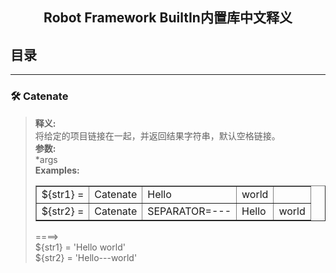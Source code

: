 <h2 align="center">Robot Framework BuiltIn内置库中文释义 </h2>

## 目录  
  
 --- 
###  🛠 Catenate  
> **释义:**   
>  将给定的项目链接在一起，并返回结果字符串，默认空格链接。   
> **参数:**   
> *args  
> **Examples:**   
> <table border="1">
> <tbody><tr>
> <td>${str1} =</td>
> <td>Catenate</td>
> <td>Hello</td>
> <td>world</td>
> <td></td>
> </tr>
> <tr>
> <td>${str2} =</td>
> <td>Catenate</td>
> <td>SEPARATOR=---</td>
> <td>Hello</td>
> <td>world</td>
> </tr>
> </tbody></table>  
> 
>====>  
> \${str1} = 'Hello world'  
> \${str2} = 'Hello---world'